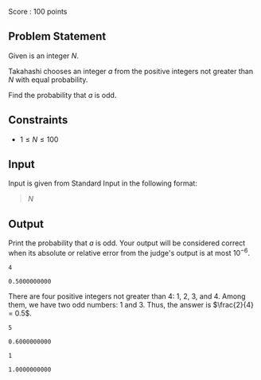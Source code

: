 Score : $100$ points

## Problem Statement

Given is an integer $N$.

Takahashi chooses an integer $a$ from the positive integers not greater than $N$ with equal probability.

Find the probability that $a$ is odd.

## Constraints

- $1 \leq N \leq 100$

## Input

Input is given from Standard Input in the following format:

> $N$

## Output

Print the probability that $a$ is odd.
Your output will be considered correct when its absolute or relative error from the judge's output is at most $10^{-6}$.

```input1
4
```

```output1
0.5000000000
```

There are four positive integers not greater than $4$: $1$, $2$, $3$, and $4$. Among them, we have two odd numbers: $1$ and $3$. Thus, the answer is $\frac{2}{4} = 0.5$.

```input2
5
```

```output2
0.6000000000
```

```input3
1
```

```output3
1.0000000000
```
